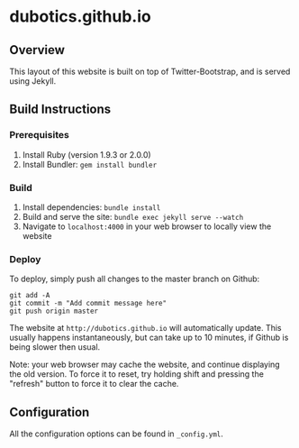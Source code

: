 # dubotics.github.io

## Overview

This layout of this website is built on top of Twitter-Bootstrap, and is served using Jekyll.

## Build Instructions

### Prerequisites

1. Install Ruby (version 1.9.3 or 2.0.0)
2. Install Bundler: `gem install bundler`

### Build

1. Install dependencies: `bundle install`
2. Build and serve the site: `bundle exec jekyll serve --watch`
3. Navigate to `localhost:4000` in your web browser to locally view the website

### Deploy

To deploy, simply push all changes to the master branch on Github:

    git add -A
    git commit -m "Add commit message here"
    git push origin master
    
The website at `http://dubotics.github.io` will automatically update. This usually happens
instantaneously, but can take up to 10 minutes, if Github is being slower then usual.

Note: your web browser may cache the website, and continue displaying the old version.
To force it to reset, try holding shift and pressing the "refresh" button to force it 
to clear the cache.

## Configuration

All the configuration options can be found in `_config.yml`.  